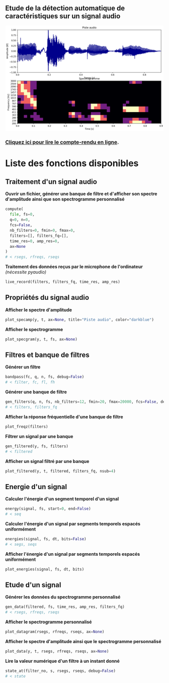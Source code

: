 ## Etude de la détection automatique de caractéristiques sur un signal audio
![Démonstration](src/demo.png)

### [Cliquez ici pour lire le compte-rendu en ligne](/Projet%20M1.ipynb).

# Liste des fonctions disponibles

## Traitement d'un signal audio
**Ouvrir un fichier, générer une banque de filtre et d'afficher son spectre d'amplitude ainsi que son spectrogramme personnalisé**
```python
compute(
  file, fs=0, 
  q=0, n=0, 
  fcs=False,
  nb_filters=0, fmin=0, fmax=0,
  filters=[], filters_fq=[], 
  time_res=0, amp_res=0, 
  ax=None
)
# < rsegs, rfreqs, rseqs
```
**Traitement des données reçus par le microphone de l'ordinateur** *(nécessite pyaudio)*
```python
live_record(filters, filters_fq, time_res, amp_res)
```
## Propriétés du signal audio
**Afficher le spectre d'amplitude**
```python
plot_specamp(y, t, ax=None, title="Piste audio", color="darkblue")
```
**Afficher le spectrogramme**
```python
plot_specgram(y, t, fs, ax=None)
```

## Filtres et banque de filtres
**Générer un filtre**
```python
bandpass(fc, q, n, fs, debug=False)
# < filter, fc, fl, fh
```
**Générer une banque de filtre**
```python
gen_filters(q, n, fs, nb_filters=12, fmin=20, fmax=20000, fcs=False, debug=False)
# < filters, filters_fq
```
**Afficher la réponse fréquentielle d'une banque de filtre**
```python
plot_freqz(filters)
```
**Filtrer un signal par une banque**
```python
gen_filtered(y, fs, filters)
# < filtered
```
**Afficher un signal filtré par une banque**
```python
plot_filtered(y, t, filtered, filters_fq, nsub=4)
```

## Energie d'un signal
**Calculer l'énergie d'un segment temporel d'un signal**
```python
energy(signal, fs, start=0, end=False)
# < seq
```
**Calculer l'énergie d'un signal par segments temporels espacés uniformément**
```python
energies(signal, fs, dt, bits=False)
# < segs, seqs
```
**Afficher l'énergie d'un signal par segments temporels espacés uniformément**
```python
plot_energies(signal, fs, dt, bits)
```

## Etude d'un signal
**Générer les données du spectrogramme personnalisé**
```python
gen_data(filtered, fs, time_res, amp_res, filters_fq)
# < rsegs, rfreqs, rseqs
```
**Afficher le spectrogramme personnalisé**
```python
plot_datagram(rsegs, rfreqs, rseqs, ax=None)
```
**Afficher le spectre d'amplitude ainsi que le spectrogramme personnalisé**
```python
plot_data(y, t, rsegs, rfreqs, rseqs, ax=None)
```
**Lire la valeur numérique d'un filtre à un instant donné**
```python
state_at(filter_no, s, rsegs, rseqs, debug=False)
# < state
```
